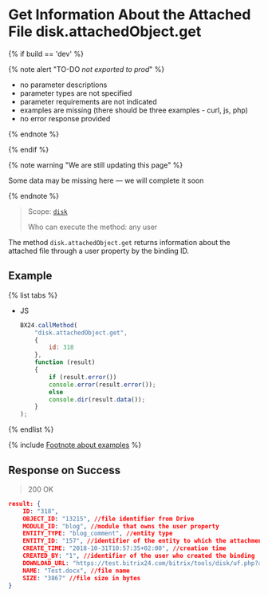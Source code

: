 # Get Information About the Attached File disk.attachedObject.get

{% if build == 'dev' %}

{% note alert "TO-DO _not exported to prod_" %}

- no parameter descriptions
- parameter types are not specified
- parameter requirements are not indicated
- examples are missing (there should be three examples - curl, js, php)
- no error response provided

{% endnote %}

{% endif %}

{% note warning "We are still updating this page" %}

Some data may be missing here — we will complete it soon

{% endnote %}

> Scope: [`disk`](../../scopes/permissions.md)
>
> Who can execute the method: any user

The method `disk.attachedObject.get` returns information about the attached file through a user property by the binding ID.

## Example

{% list tabs %}

- JS

    ```js
    BX24.callMethod(
        "disk.attachedObject.get",
        {
            id: 318
        },
        function (result)
        {
            if (result.error())
            console.error(result.error());
            else
            console.dir(result.data());
        }
    );
    ```

{% endlist %}

{% include [Footnote about examples](../../../_includes/examples.md) %}

## Response on Success

> 200 OK

```json
result: {
    ID: "318",
    OBJECT_ID: "13215", //file identifier from Drive
    MODULE_ID: "blog", //module that owns the user property
    ENTITY_TYPE: "blog_comment", //entity type
    ENTITY_ID: "157", //identifier of the entity to which the attachment is made
    CREATE_TIME: "2018-10-31T10:57:35+02:00", //creation time
    CREATED_BY: "1", //identifier of the user who created the binding
    DOWNLOAD_URL: "https://test.bitrix24.com/bitrix/tools/disk/uf.php?attachedId=318&auth%5Baplogin%5D=1&auth%5Bap%5D=******&action=download&ncc=1",
    NAME: "Test.docx", //file name
    SIZE: "3867" //file size in bytes
}
```